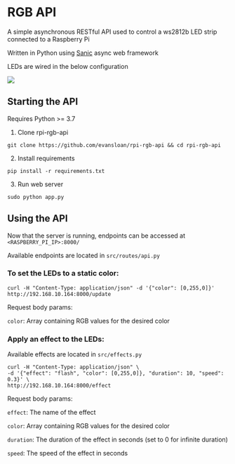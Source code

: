 # RGB API

A simple asynchronous RESTful API used to control a ws2812b LED strip connected to a Raspberry Pi

Written in Python using [Sanic](https://github.com/sanic-org/sanic) async web framework

LEDs are wired in the below configuration

![](https://i.imgur.com/s5mho2P.png)

## Starting the API

Requires Python >= 3.7

1. Clone rpi-rgb-api

`git clone https://github.com/evansloan/rpi-rgb-api && cd rpi-rgb-api`

2. Install requirements

`pip install -r requirements.txt`

3. Run web server

`sudo python app.py`

## Using the API

Now that the server is running, endpoints can be accessed at `<RASPBERRY_PI_IP>:8000/`

Available endpoints are located in `src/routes/api.py`

### To set the LEDs to a static color:

```
curl -H "Content-Type: application/json" -d '{"color": [0,255,0]}' http://192.168.10.164:8000/update
```

Request body params:

`color`: Array containing RGB values for the desired color

### Apply an effect to the LEDs:

Available effects are located in `src/effects.py`

```
curl -H "Content-Type: application/json" \
-d '{"effect": "flash", "color": [0,255,0]}, "duration": 10, "speed": 0.3}' \
http://192.168.10.164:8000/effect
```

Request body params:

`effect`: The name of the effect

`color`: Array containing RGB values for the desired color

`duration`: The duration of the effect in seconds (set to 0 for infinite duration)

`speed`: The speed of the effect in seconds
